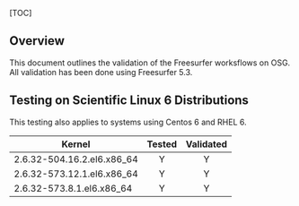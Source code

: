 [title]: - "FreeSurfer Validation on the OSG "
[TOC]

## Overview

This document outlines the validation of the Freesurfer worksflows on OSG.  All validation has been done using Freesurfer 5.3.

## Testing on Scientific Linux 6 Distributions
This testing also applies to systems using Centos 6 and RHEL 6.

| Kernel        | Tested     |  Validated |
| ------------- |:-------------:| :-------------: |
| 2.6.32-504.16.2.el6.x86_64 | Y | Y |
| 2.6.32-573.12.1.el6.x86_64 | Y | Y | 
| 2.6.32-573.8.1.el6.x86_64  | Y | Y |

